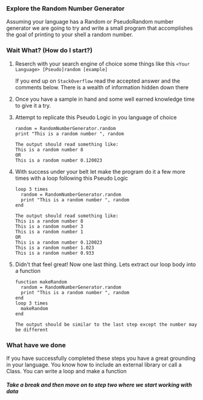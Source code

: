 ### Explore the Random Number Generator

Assuming your language has a Random or PseudoRandom number generator we are going to try and write a small program that accomplishes the goal of printing to your shell a random number.

### Wait What? (How do I start?)
1. Reserch with your search engine of choice some things like this
    `<Your Language> [Pseudo]random [example]`

    If you end up on `StackOverflow` read the accepted answer and the comments below. There is a wealth of information hidden down there

2. Once you have a sample in hand and some well earned knowledge time to give it a try.
3. Attempt to replicate this Pseudo Logic in you language of choice

    ```
    random = RandomNumberGenerator.random
    print "This is a random number ", random
    ```
    ```
    The output should read something like:
    This is a random number 8
    OR
    This is a random number 0.120023
    ```

4. With success under your belt let make the program do it a few more times with a loop following this Pseudo Logic

    ```
    loop 3 times
      random = RandomNumberGenerator.random
      print "This is a random number ", random
    end
    ```
    ```
    The output should read something like:
    This is a random number 8
    This is a random number 3
    This is a random number 1
    OR
    This is a random number 0.120023
    This is a random number 1.023
    This is a random number 0.933
    ```

5. Didn't that feel great! Now one last thing. Lets extract our loop body into a function

    ```
    function makeRandom
      random = RandomNumberGenerator.random
      print "This is a random number ", random
    end
    loop 3 times
      makeRandom
    end
    ```
    ```
    The output should be similar to the last step except the number may be different
    ```

### What have we done
If you have successfully completed these steps you have a great grounding in your language. You know how to include an external library or call a Class. You can write a loop and make a function

##### Take a break and then move on to step two where we start working with data

